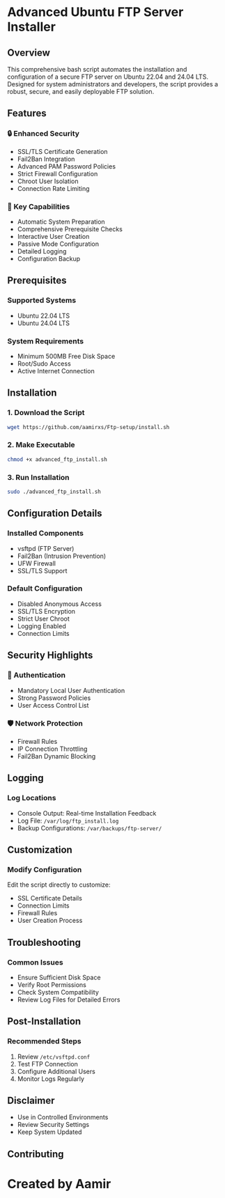 # Advanced Ubuntu FTP Server Installer

## Overview
This comprehensive bash script automates the installation and configuration of a secure FTP server on Ubuntu 22.04 and 24.04 LTS. Designed for system administrators and developers, the script provides a robust, secure, and easily deployable FTP solution.

## Features

### 🔒 Enhanced Security
- SSL/TLS Certificate Generation
- Fail2Ban Integration
- Advanced PAM Password Policies
- Strict Firewall Configuration
- Chroot User Isolation
- Connection Rate Limiting

### 🚀 Key Capabilities
- Automatic System Preparation
- Comprehensive Prerequisite Checks
- Interactive User Creation
- Passive Mode Configuration
- Detailed Logging
- Configuration Backup

## Prerequisites

### Supported Systems
- Ubuntu 22.04 LTS
- Ubuntu 24.04 LTS

### System Requirements
- Minimum 500MB Free Disk Space
- Root/Sudo Access
- Active Internet Connection

## Installation

### 1. Download the Script
```bash
wget https://github.com/aamirxs/Ftp-setup/install.sh
```

### 2. Make Executable
```bash
chmod +x advanced_ftp_install.sh
```

### 3. Run Installation
```bash
sudo ./advanced_ftp_install.sh
```

## Configuration Details

### Installed Components
- vsftpd (FTP Server)
- Fail2Ban (Intrusion Prevention)
- UFW Firewall
- SSL/TLS Support

### Default Configuration
- Disabled Anonymous Access
- SSL/TLS Encryption
- Strict User Chroot
- Logging Enabled
- Connection Limits

## Security Highlights

### 🔐 Authentication
- Mandatory Local User Authentication
- Strong Password Policies
- User Access Control List

### 🛡️ Network Protection
- Firewall Rules
- IP Connection Throttling
- Fail2Ban Dynamic Blocking

## Logging

### Log Locations
- Console Output: Real-time Installation Feedback
- Log File: `/var/log/ftp_install.log`
- Backup Configurations: `/var/backups/ftp-server/`

## Customization

### Modify Configuration
Edit the script directly to customize:
- SSL Certificate Details
- Connection Limits
- Firewall Rules
- User Creation Process

## Troubleshooting

### Common Issues
- Ensure Sufficient Disk Space
- Verify Root Permissions
- Check System Compatibility
- Review Log Files for Detailed Errors

## Post-Installation

### Recommended Steps
1. Review `/etc/vsftpd.conf`
2. Test FTP Connection
3. Configure Additional Users
4. Monitor Logs Regularly

## Disclaimer
- Use in Controlled Environments
- Review Security Settings
- Keep System Updated

## Contributing

# Created by Aamir
